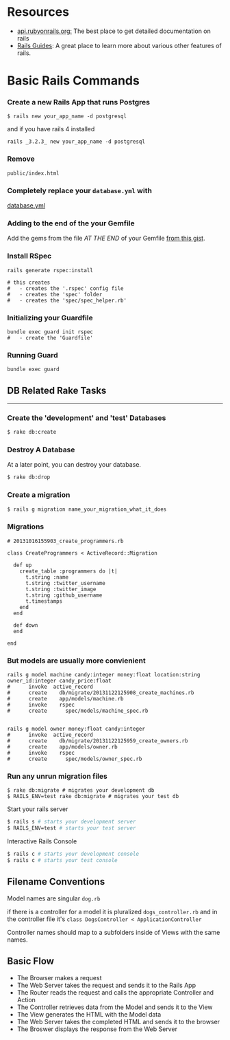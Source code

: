 # Resources

- [api.rubyonrails.org:](api.rubyonrails.org) The best place to get detailed documentation on rails
- [Rails Guides](http://guides.rubyonrails.org/v3.2.13/): A great place to learn more about various other features of rails.

# Basic Rails Commands

### Create a new Rails App that runs Postgres

```
$ rails new your_app_name -d postgresql
```

and if you have rails 4 installed

```
rails _3.2.3_ new your_app_name -d postgresql
```

### Remove 
```
public/index.html
```

### Completely replace your `database.yml` with
[database.yml](https://gist.github.com/jonleung/e21811c22d4c38247654/)

### Adding to the end of the your Gemfile
Add the gems from the file *AT THE END* of your Gemfile [from this gist](https://gist.github.com/jonleung/f98123abe27ca0a42d04/).

### Install RSpec

```
rails generate rspec:install

# this creates
#	- creates the '.rspec' config file
#	- creates the 'spec' folder
#	- creates the 'spec/spec_helper.rb'
```

### Initializing your Guardfile

```
bundle exec guard init rspec
#	- create the 'Guardfile'
```

### Running Guard
```
bundle exec guard
```

## DB Related Rake Tasks
---

### Create the 'development' and 'test' Databases

```bash
$ rake db:create
```

### Destroy A Database
At a later point, you can destroy your database.

```bash
$ rake db:drop
```

### Create a migration

```bash
$ rails g migration name_your_migration_what_it_does
```

### Migrations

```
# 20131016155903_create_programmers.rb

class CreateProgrammers < ActiveRecord::Migration

  def up
    create_table :programmers do |t|
      t.string :name
      t.string :twitter_username
      t.string :twitter_image
      t.string :github_username
      t.timestamps
    end
  end

  def down
  end

end
```

### But models are usually more convienient

```
rails g model machine candy:integer money:float location:string owner_id:integer candy_price:float
#      invoke  active_record
#      create    db/migrate/20131122125908_create_machines.rb
#      create    app/models/machine.rb
#      invoke    rspec
#      create      spec/models/machine_spec.rb


rails g model owner money:float candy:integer
#      invoke  active_record
#      create    db/migrate/20131122125959_create_owners.rb
#      create    app/models/owner.rb
#      invoke    rspec
#      create      spec/models/owner_spec.rb
```

### Run any unrun migration files

```
$ rake db:migrate # migrates your development db
$ RAILS_ENV=test rake db:migrate # migrates your test db
```

Start your rails server

```bash
$ rails s # starts your development server
$ RAILS_ENV=test # starts your test server
```

Interactive Rails Console

```bash
$ rails c # starts your development console
$ rails c # starts your test console
```

## Filename Conventions
Model names are singular `dog.rb`

if there is a controller for a model it is pluralized
`dogs_controller.rb` and in the controller file it's `class DogsController < ApplicationController`

Controller names should map to a subfolders inside of Views with the same names.


## Basic Flow

- The Browser makes a request
- The Web Server takes the request and sends it to the Rails App
- The Router reads the request and calls the appropriate Controller and Action
- The Controller retrieves data from the Model and sends it to the View
- The View generates the HTML with the Model data
- The Web Server takes the completed HTML and sends it to the browser
- The Broswer displays the response from the Web Server
